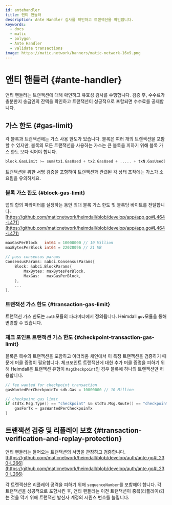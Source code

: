 ```yaml
---
id: antehandler
title: 앤티 핸들러
description: Ante Handler 검사를 확인하고 트랜잭션을 확인합니다.
keywords:
  - docs
  - matic
  - polygon
  - Ante Handler
  - validate transactions
image: https://matic.network/banners/matic-network-16x9.png
---
```


# 앤티 핸들러 {#ante-handler}

앤티 핸들러는 트랜잭션에 대해 확인하고 유효성 검사를 수행합니다. 검증 후, 수수료가 충분한지 송금인의 잔액을 확인하고 트랜잭션이 성공적으로 포함되면 수수료를 공제합니다.

## 가스 한도 {#gas-limit}

각 블록과 트랜잭션에는 가스 사용 한도가 있습니다. 블록은 여러 개의 트랜잭션을 포함할 수 있지만, 블록의 모든 트랜잭션을 사용하는 가스는 큰 블록을 피하기 위해 블록 가스 한도 보다 적어야 합니다.

```go
block.GasLimit >= sum(tx1.GasUsed + tx2.GasUsed + ..... + txN.GasUsed)
```

트랜잭션을 위한 서명 검증을 포함하여 트랜잭션과 관련된 각 상태 조작에는 가스가 소요됨을 유의하세요.

### 블록 가스 한도 {#block-gas-limit}

앱의 합의 파라미터를 설정하는 동안 최대 블록 가스 한도 및 블록당 바이트를 전달합니다. [https://github.com/maticnetwork/heimdall/blob/develop/app/app.go#L464-L471](https://github.com/maticnetwork/heimdall/blob/develop/app/app.go#L464-L471)

```go
maxGasPerBlock   int64 = 10000000 // 10 Million
maxBytesPerBlock int64 = 22020096 // 21 MB

// pass consensus params
ConsensusParams: &abci.ConsensusParams{
	Block: &abci.BlockParams{
		MaxBytes: maxBytesPerBlock,
		MaxGas:   maxGasPerBlock,
	},
	...
},
```

### 트랜잭션 가스 한도 {#transaction-gas-limit}

트랜잭션 가스 한도는 `auth`모듈의 파라미터에서 정의됩니다. Heimdall `gov`모듈을 통해 변경할 수 있습니다.

### 체크 포인트 트랜잭션 가스 한도 {#checkpoint-transaction-gas-limit}

블록은 복수의 트랜잭션을 포함하고 이더리움 체인에서 이 특정 트랜잭션을 검증하기 때문에 머클 증명이 필요합니다. 체크포인트 트랜잭션에 대한 추가 머클 증명을 피하기 위해 Heimdall은 트랜잭션 유형이 `MsgCheckpoint`인 경우 블록에 하나의 트랜잭션만 허용합니다.

```go
// fee wanted for checkpoint transaction
gasWantedPerCheckpoinTx sdk.Gas = 10000000 // 10 Million

// checkpoint gas limit
if stdTx.Msg.Type() == "checkpoint" && stdTx.Msg.Route() == "checkpoint" {
	gasForTx = gasWantedPerCheckpoinTx
}
```

## 트랜잭션 검증 및 리플레이 보호 {#transaction-verification-and-replay-protection}

앤티 핸들러는 들어오는 트랜잭션의 서명을 관장하고 검증합니다. [https://github.com/maticnetwork/heimdall/blob/develop/auth/ante.go#L230-L266](https://github.com/maticnetwork/heimdall/blob/develop/auth/ante.go#L230-L266)

각 트랜잭션은 리플레이 공격을 피하기 위해 `sequenceNumber`를 포함해야 합니다. 각 트랜잭션을 성공적으로 포함시킨 후, 앤티 핸들러는 이전 트랜잭션이 중복(리플레이)되는 것을 막기 위해 트랜잭션 발신자 계정의 시퀀스 번호를 늘립니다.